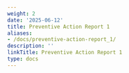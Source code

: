 ```yaml
---
weight: 2
date: '2025-06-12'
title: Preventive Action Report 1
aliases:
- /docs/preventive-action-report_1/
description: ''
linkTitle: Preventive Action Report 1
type: docs
---
```


